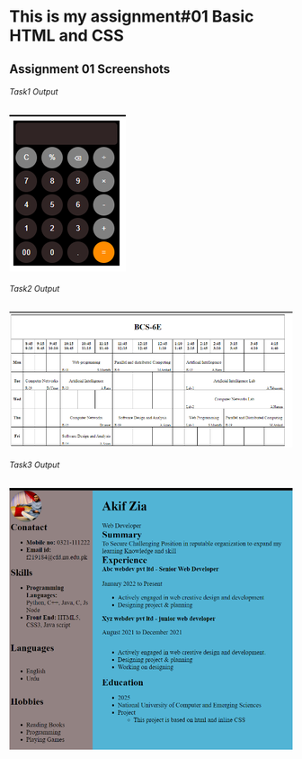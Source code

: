 # This is my assignment#01 Basic HTML and CSS


## Assignment 01 Screenshots

###### Task1 Output
![Screenshot of Feature X](TAsk1SS.png)
###### Task2 Output
![Screenshot of Feature X](Task2SS.png)
###### Task3 Output
![Screenshot of Feature X](Task3SS.png)
